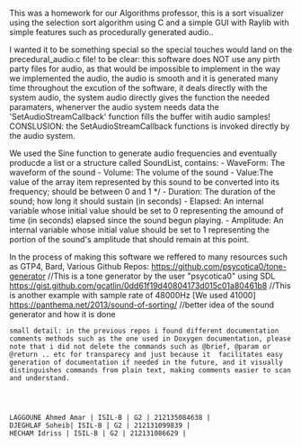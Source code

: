 This was a homework for our Algorithms professor, this is a sort visualizer using the selection sort algorithm using C and a simple GUI with Raylib with simple features such as procedurally generated audio..


I wanted it to be something special so the special touches would land on the precedural_audio.c file! to be clear: this software does NOT
use any pirth party files for audio, as that would be impossible to implement in the way we implemented the audio, the audio is smooth and it is generated many time throughout the excution of the software, it deals directly with the system audio, the system audio directly gives the function the needed paramaters, whenerver the audio system needs data the 'SetAudioStreamCallback' function fills the buffer witih audio samples!   CONSLUSION: the SetAudioStreamCallback functions is invoked directly by the audio system.

We used the Sine function to generate audio frequencies and eventually producde a list or a structure called SoundList, contains:
    - WaveForm: The waveform of the sound
    - Volume: The volume of the sound
    - Value:The value of the array item represented by this sound to be converted into its frequency; should be between 0 and 1 */
    - Duration: The duration of the sound; how long it should sustain (in seconds)
    - Elapsed: An internal variable whose initial value should be set to 0 representing the amound of time (in seconds) elapsed since the sound begun playing.
    - Amplitude: An internal variable whose initial value should be set to 1 representing the portion of the sound's amplitude that should remain at this point.
    
In the process of making this software we reffered to many resources such as GTP4, Bard, Various Github Repos:
    https://github.com/psycotica0/tone-generator            //This is a tone generator by the user "psycotica0" using SDL 
    https://gist.github.com/gcatlin/0dd61f19d40804173d015c01a80461b8   //This is another example with sample rate of 48000Hz [We used 41000]
    https://panthema.net/2013/sound-of-sorting/  //better idea of the sound generator and how it is done
    
    
    small detail: in the previous repos i found different documentation comments methods such as the one used in Doxygen documentation, please note that i did not delete the commands such as @brief, @param or @return .. etc for transparecy and just because it  facilitates easy generation of documentation if needed in the future, and it visually distinguishes commands from plain text, making comments easier to scan and understand.

    
    
    
    LAGGOUNE Ahmed Amar | ISIL-B | G2 | 212135084638 |
    DJEGHLAF Soheib| ISIL-B | G2 | 212131099839 |
    HECHAM Idriss | ISIL-B | G2 | 212131086629 |